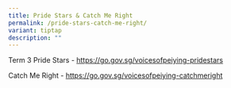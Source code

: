 ```yaml
---
title: Pride Stars & Catch Me Right
permalink: /pride-stars-catch-me-right/
variant: tiptap
description: ""
---
```

<p>Term 3 Pride Stars - <a href="https://go.gov.sg/voicesofpeiying-pridestars" rel="noopener noreferrer nofollow" target="_blank">https://go.gov.sg/voicesofpeiying-pridestars</a>
</p>
<p>Catch Me Right - <a href="https://go.gov.sg/voicesofpeiying-catchmeright" rel="noopener noreferrer nofollow" target="_blank">https://go.gov.sg/voicesofpeiying-catchmeright</a>
</p>
<p></p>
<p></p>